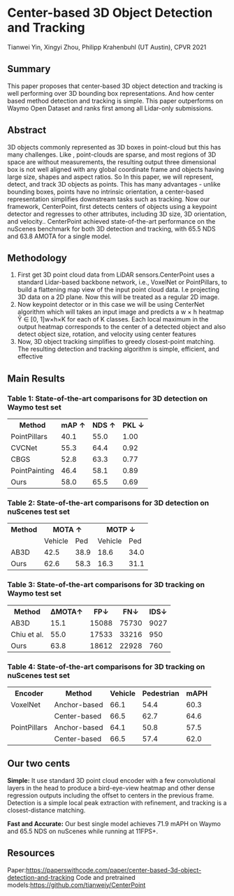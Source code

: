 # Center-based 3D Object Detection and Tracking

Tianwei Yin, Xingyi Zhou, Philipp Krahenbuhl (UT Austin), CPVR 2021

## Summary 

This paper proposes that center-based 3D object detection and tracking is well performing over 3D bounding box representations. And how center based method detection and tracking is simple. This paper outperforms on Waymo Open Dataset and ranks first among all Lidar-only submissions.

## Abstract 

3D objects commonly represented as 3D boxes in point-cloud but this has many challenges. Like , point-clouds are sparse, and most regions of 3D space are without measurements, the resulting output three dimensional box is not well aligned with any global coordinate frame and objects having large size, shapes and aspect ratios. So In this paper, we will  represent, detect, and track 3D objects as points. This has many advantages - unlike bounding boxes, points have no intrinsic orientation, a center-based representation simplifies downstream tasks such as tracking. Now our framework, CenterPoint, first detects centers of objects using a keypoint detector and regresses to other attributes, including 3D size, 3D orientation, and velocity.. CenterPoint achieved state-of-the-art performance on the nuScenes benchmark for both 3D detection and tracking, with 65.5 NDS and 63.8 AMOTA for a single model.

## Methodology

1. First get 3D point cloud data from LiDAR sensors.CenterPoint uses a standard Lidar-based backbone network, i.e., VoxelNet or PointPillars, to build a flattening map view of the input point cloud data. I.e projecting 3D data on a 2D plane. Now this will be treated as a regular 2D image.
2. Now keypoint detector or in this case we will be using CenterNet algorithm which will  takes an input image and predicts a w × h heatmap Ŷ ∈ [0, 1]w×h×K for each of K classes. Each local maximum  in the output heatmap corresponds to the center of a detected object and also detect object size, rotation, and velocity using center features
3. Now, 3D object tracking simplifies to greedy closest-point matching. The resulting detection and tracking algorithm is simple, efficient, and effective

## Main Results

### Table 1: State-of-the-art comparisons for 3D detection on Waymo test set

<table>
  <tr>
    <th>Method</th>
    <th>mAP ↑</th>
    <th>NDS ↑</th>
    <th>PKL ↓</th>
  </tr>
  <tr>
    <td>PointPillars</td>
    <td>40.1</td>
    <td>55.0</td>
    <td>1.00</td>
  </tr>
  <tr>
    <td>CVCNet</td>
    <td>55.3</td>
    <td>64.4</td>
    <td>0.92</td>
  </tr>
  <tr>
    <td>CBGS</td>
    <td>52.8</td>
    <td>63.3</td>
    <td>0.77</td>
  </tr>
  <tr>
    <td>PointPainting</td>
    <td>46.4</td>
    <td>58.1</td>
    <td>0.89</td>
  </tr>
  <tr>
    <td>Ours</td>
    <td>58.0</td>
    <td>65.5</td>
    <td>0.69</td>
  </tr>
</table>


### Table 2: State-of-the-art comparisons for 3D detection on nuScenes test set

<table>
  <tr>
    <th>Method</th>
    <th colspan="2">MOTA ↑</th>
    <th colspan="2">MOTP ↓</th>
  </tr>
  <tr>
    <td></td>
    <td>Vehicle</td>
    <td>Ped</td>
    <td>Vehicle</td>
    <td>Ped</td>
  </tr>
  <tr>
    <td>AB3D</td>
    <td>42.5</td>
    <td>38.9</td>
    <td>18.6</td>
    <td>34.0</td>
  </tr>
  <tr>
    <td>Ours</td>
    <td>62.6</td>
    <td>58.3</td>
    <td>16.3</td>
    <td>31.1</td>
  </tr>
</table>

### Table 3: State-of-the-art comparisons for 3D tracking on Waymo test set

<table>
  <tr>
    <th>Method</th>
    <th>ΔMOTA↑</th>
    <th>FP↓</th>
    <th>FN↓</th>
    <th>IDS↓</th>
  </tr>
  <tr>
    <td>AB3D</td>
    <td>15.1</td>
    <td>15088</td>
    <td>75730</td>
    <td>9027</td>
  </tr>
  <tr>
    <td>Chiu et al.</td>
    <td>55.0</td>
    <td>17533</td>
    <td>33216</td>
    <td>950</td>
  </tr>
  <tr>
    <td>Ours</td>
    <td>63.8</td>
    <td>18612</td>
    <td>22928</td>
    <td>760</td>
  </tr>
</table>

### Table 4: State-of-the-art comparisons for 3D tracking on nuScenes test set

<table>
  <tr>
    <th>Encoder</th>
    <th>Method</th>
    <th>Vehicle</th>
    <th>Pedestrian</th>
    <th>mAPH</th>
  </tr>
  <tr>
    <td>VoxelNet</td>
    <td>Anchor-based</td>
    <td>66.1</td>
    <td>54.4</td>
    <td>60.3</td>
  </tr>
  <tr>
    <td></td>
    <td>Center-based</td>
    <td>66.5</td>
    <td>62.7</td>
    <td>64.6</td>
  </tr>
  <tr>
    <td>PointPillars</td>
    <td>Anchor-based</td>
    <td>64.1</td>
    <td>50.8</td>
    <td>57.5</td>
  </tr>
  <tr>
    <td></td>
    <td>Center-based</td>
    <td>66.5</td>
    <td>57.4</td>
    <td>62.0</td>
  </tr>
</table>

## Our two cents
**Simple:** It use standard 3D point cloud encoder with a few convolutional layers in the head to produce a bird-eye-view heatmap and other dense regression outputs including the offset to centers in the previous frame. Detection is a simple local peak extraction with refinement, and tracking is a closest-distance matching.

**Fast and Accurate:** Our best single model achieves 71.9 mAPH on Waymo and 65.5 NDS on nuScenes while running at 11FPS+.

## Resources
Paper:https://paperswithcode.com/paper/center-based-3d-object-detection-and-tracking
Code and pretrained models:https://github.com/tianweiy/CenterPoint
